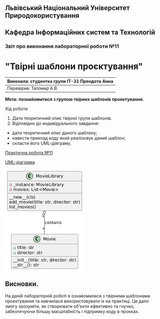## Львівський Національний Університет Природокористування
## Кафедра Інформаційних систем та Технологій



### Звіт про виконання лабораторної роботи №11
# "Твірні шаблони проєктування"



| Виконала: студентка групи ІТ-31 Прендота Анна |
|----------------------------------------------|
| Перевірив: Татомир А.В.               |




**Мета: познайомитися з групою твірних шаблонів проектування.**


Хід роботи

1. Дати теоретичний опис твірної групи шаблонів.
2. Відповідно до индивідуального завдання:
- дати теоретичний опис даного шаблону;
- навести приклад коду який реалізовує даний шаблон;
- скласти його UML-діяграму.
 

[Практична робота №11](https://github.com/KhrystynaLutsiv/IT-21_OOP/blob/master/Anna_Prendota/lab%2011/1) 

[UML-діаграма](https://github.com/KhrystynaLutsiv/IT-21_OOP/blob/master/Anna_Prendota/lab%2011/lab11.png)

![Movie Library Diagram](lab11.png)

## Висновки. 

На даній лабораторній роботі я ознайомилася з твірними шаблонами проєктування та навчилася використовувати їх на практиці. Це дало змогу зрозуміти, як створювати об'єкти ефективно та гнучко, забезпечуючи більшу масштабність і підтримку коду в проєках. 
